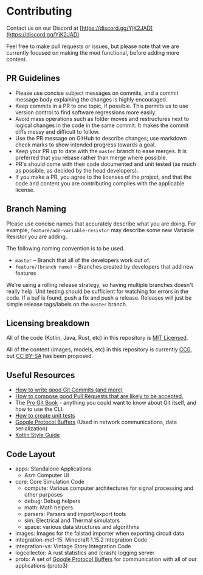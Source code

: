 # Contributing

Contact us on our Discord at [https://discord.gg/YjK2JAD](https://discord.gg/YjK2JAD)

Feel free to make pull requests or issues, but please note that we are currently focused on making the mod functional, before adding more content.

## PR Guidelines

* Please use concise subject messages on commits, and a commit message body explaining the changes is highly encouraged.
* Keep commits in a PR to one topic, if possible. This permits us to use version control to find software regressions more easily.
* Avoid mass operations such as folder moves and restructures next to logical changes in the code in the same commit. It makes the commit diffs messy and difficult to follow.
* Use the PR message on GitHub to describe changes; use markdown check marks to show intended progress towards a goal.
* Keep your PR up to date with the `master` branch to ease merges. It is preferred that you rebase rather than merge where possible.
* PR's should come with their code documented and unit tested (as much as possible, as decided by the head developers).
* If you make a PR, you agree to the licenses of the project, and that the code and content you are contributing complies with the applicable license.

## Branch Naming

Please use concise names that accurately describe what you are doing.
For example, `feature/add-variable-resistor` may describe some new Variable Resistor you are adding.

The following naming convention is to be used.

* `master` – Branch that all of the developers work out of.
* `feature/(branch name)` – Branches created by developers that add new features

We're using a rolling release strategy, so having multiple branches doesn't really help.
Unit testing should be sufficient for watching for errors in the code. If a buf is found, push a fix and push a release.
Releases will just be simple release tags/labels on the `master` branch.

## Licensing breakdown

All of the code (Kotlin, Java, Rust, etc) in this repository is [MIT Licensed](LICENSE.md).

All of the content (images, models, etc) in this repository is currently [CC0](https://creativecommons.org/share-your-work/public-domain/cc0/), but [CC BY-SA](https://creativecommons.org/licenses/by-sa/4.0/) has been proposed.

## Useful Resources

* [How to write good Git Commits (and more)](https://chris.beams.io/posts/git-commit/)
* [How to compose good Pull Requests that are likely to be accepted.](https://www.atlassian.com/blog/git/written-unwritten-guide-pull-requests)
* The [Pro Git Book](https://git-scm.com/book/en/v2) - anything you could want to know about Git itself, and how to use the CLI.
* [How to create unit tests](https://www.jetbrains.com/help/idea/create-tests.html)
* [Google Protocol Buffers](https://developers.google.com/protocol-buffers) (Used in network communications, data serialization)
* [Kotlin Style Guide](https://developer.android.com/kotlin/style-guide)

## Code Layout

* apps: Standalone Applications
    * Asm Computer UI
* core: Core Simulation Code
    * compute: Various computer architectures for signal processing and other purposes
    * debug: Debug helpers
    * math: Math helpers
    * parsers: Parsers and import/export tools
    * sim: Electrical and Thermal simulators
    * space: various data structures and algorithms
* images: Images for the falstad importer when exporting circuit data
* integration-mc1-15: Minecraft 1.15.2 Integration Code
* integration-vs: Vintage Story Integration Code
* logcollector: A rust statistics and (crash) logging server
* proto: A set of [Google Protocol Buffers](https://developers.google.com/protocol-buffers) for communication with all of our applications (proto3)
